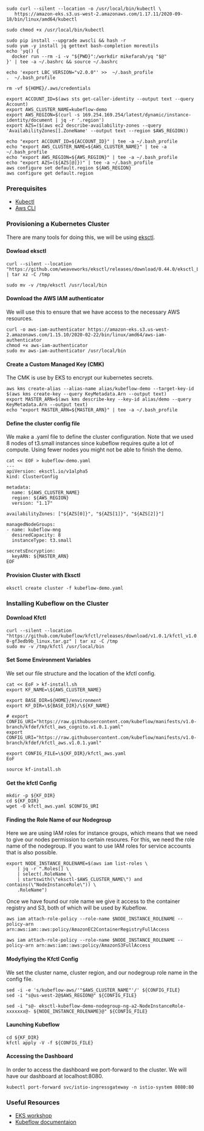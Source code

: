 


```
sudo curl --silent --location -o /usr/local/bin/kubectl \
   https://amazon-eks.s3.us-west-2.amazonaws.com/1.17.11/2020-09-18/bin/linux/amd64/kubectl

sudo chmod +x /usr/local/bin/kubectl
```

```
sudo pip install --upgrade awscli && hash -r
sudo yum -y install jq gettext bash-completion moreutils
echo 'yq() {
  docker run --rm -i -v "${PWD}":/workdir mikefarah/yq "$@"
}' | tee -a ~/.bashrc && source ~/.bashrc
```

```
echo 'export LBC_VERSION="v2.0.0"' >>  ~/.bash_profile
.  ~/.bash_profile
```

```
rm -vf ${HOME}/.aws/credentials
```

```
export ACCOUNT_ID=$(aws sts get-caller-identity --output text --query Account)
export AWS_CLUSTER_NAME=kubeflow-demo
export AWS_REGION=$(curl -s 169.254.169.254/latest/dynamic/instance-identity/document | jq -r '.region')
export AZS=($(aws ec2 describe-availability-zones --query 'AvailabilityZones[].ZoneName' --output text --region $AWS_REGION))
```

```
echo "export ACCOUNT_ID=${ACCOUNT_ID}" | tee -a ~/.bash_profile
echo "export AWS_CLUSTER_NAME=${AWS_CLUSTER_NAME}" | tee -a ~/.bash_profile
echo "export AWS_REGION=${AWS_REGION}" | tee -a ~/.bash_profile
echo "export AZS=(${AZS[@]})" | tee -a ~/.bash_profile
aws configure set default.region ${AWS_REGION}
aws configure get default.region
```

### Prerequisites

- [Kubectl](https://kubernetes.io/docs/tasks/tools/#install-kubectl)
- [Aws CLI](https://docs.aws.amazon.com/cli/latest/userguide/cli-chap-install.html)


### Provisioning a Kubernetes Cluster

There are many tools for doing this, we will be using [eksctl](https://github.com/weaveworks/eksctl).

#### Dowload eksctl

```
curl --silent --location "https://github.com/weaveworks/eksctl/releases/download/0.44.0/eksctl_Linux_amd64.tar.gz" | tar xz -C /tmp

sudo mv -v /tmp/eksctl /usr/local/bin
```

#### Download the AWS IAM authenticator

We will use this to ensure that we have access to the necessary AWS resources.

```
curl -o aws-iam-authenticator https://amazon-eks.s3.us-west-2.amazonaws.com/1.15.10/2020-02-22/bin/linux/amd64/aws-iam-authenticator
chmod +x aws-iam-authenticator
sudo mv aws-iam-authenticator /usr/local/bin
```

#### Create a Custom Managed Key (CMK)

The CMK is use by EKS to encrypt our kubernetes secrets.

```
aws kms create-alias --alias-name alias/kubeflow-demo --target-key-id $(aws kms create-key --query KeyMetadata.Arn --output text)
export MASTER_ARN=$(aws kms describe-key --key-id alias/demo --query KeyMetadata.Arn --output text)
echo "export MASTER_ARN=${MASTER_ARN}" | tee -a ~/.bash_profile
```

#### Define the cluster config file

We make a .yaml file to define the cluster configuration. Note that we used 8 nodes of t3.small instances since kubeflow requires quite a lot of compute. Using fewer nodes you might not be able to finish the demo.

```
cat << EOF > kubeflow-demo.yaml
---
apiVersion: eksctl.io/v1alpha5
kind: ClusterConfig

metadata:
  name: ${AWS_CLUSTER_NAME}
  region: ${AWS_REGION}
  version: "1.17"

availabilityZones: ["${AZS[0]}", "${AZS[1]}", "${AZS[2]}"]

managedNodeGroups:
- name: kubeflow-mng
  desiredCapacity: 8
  instanceType: t3.small

secretsEncryption:
  keyARN: ${MASTER_ARN}
EOF
```

#### Provision Cluster with Eksctl

```
eksctl create cluster -f kubeflow-demo.yaml
```

### Installing Kubeflow on the Cluster

#### Download Kfctl

```
curl --silent --location "https://github.com/kubeflow/kfctl/releases/download/v1.0.1/kfctl_v1.0.1-0-gf3edb9b_linux.tar.gz" | tar xz -C /tmp
sudo mv -v /tmp/kfctl /usr/local/bin
```

#### Set Some Environment Variables

We set our file structure and the location of the kfctl config.

```
cat << EoF > kf-install.sh
export KF_NAME=\${AWS_CLUSTER_NAME}

export BASE_DIR=${HOME}/environment
export KF_DIR=\${BASE_DIR}/\${KF_NAME}

# export CONFIG_URI="https://raw.githubusercontent.com/kubeflow/manifests/v1.0-branch/kfdef/kfctl_aws_cognito.v1.0.1.yaml"
export CONFIG_URI="https://raw.githubusercontent.com/kubeflow/manifests/v1.0-branch/kfdef/kfctl_aws.v1.0.1.yaml"

export CONFIG_FILE=\${KF_DIR}/kfctl_aws.yaml
EoF

source kf-install.sh
```

#### Get the kfctl Config

```
mkdir -p ${KF_DIR}
cd ${KF_DIR}
wget -O kfctl_aws.yaml $CONFIG_URI
```

#### Finding the Role Name of our Nodegroup

Here we are using IAM roles for instance groups, which means that we need to give our nodes permission to certain resoures. For this, we need the role name of the nodegroup. If you want to use IAM roles for service accounts that is also possible.

```
export NODE_INSTANCE_ROLENAME=$(aws iam list-roles \
    | jq -r ".Roles[] \
    | select(.RoleName \
    | startswith(\"eksctl-$AWS_CLUSTER_NAME\") and contains(\"NodeInstanceRole\")) \
    .RoleName")
```

Once we have found our role name we give it access to the container registry and S3, both of which will be used by Kubeflow.

```
aws iam attach-role-policy --role-name $NODE_INSTANCE_ROLENAME --policy-arn arn:aws:iam::aws:policy/AmazonEC2ContainerRegistryFullAccess

aws iam attach-role-policy --role-name $NODE_INSTANCE_ROLENAME --policy-arn arn:aws:iam::aws:policy/AmazonS3FullAccess
```

#### Modyfiying the Kfctl Config

We set the cluster name, cluster region, and our nodegroup role name in the config file.

```
sed -i -e 's/kubeflow-aws/'"$AWS_CLUSTER_NAME"'/' ${CONFIG_FILE}
sed -i "s@us-west-2@$AWS_REGION@" ${CONFIG_FILE}

sed -i "s@- eksctl-kubeflow-demo-nodegroup-ng-a2-NodeInstanceRole-xxxxxxx@- ${NODE_INSTANCE_ROLENAME}@" ${CONFIG_FILE}
```

#### Launching Kubeflow

```
cd ${KF_DIR}
kfctl apply -V -f ${CONFIG_FILE}
```

#### Accessing the Dashboard

In order to access the dashboard we port-forward to the cluster. We will have our dashboard at localhost:8080.

```
kubectl port-forward svc/istio-ingressgateway -n istio-system 8080:80
```

### Useful Resources

- [EKS workshop](https://www.eksworkshop.com/)
- [Kubeflow documentaion](https://www.kubeflow.org/)


